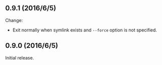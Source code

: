 ## 0.9.1 (2016/6/5)

Change:

- Exit normally when symlink exists and `--force` option is not specified.

## 0.9.0 (2016/6/5)

Initial release.
